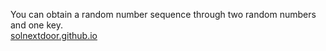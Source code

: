 You can obtain a random number sequence through two random numbers and one key.  
[solnextdoor.github.io](https://solnextdoor.github.io)
